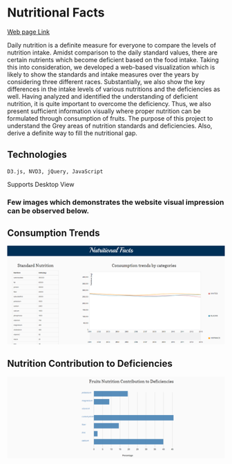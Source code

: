 # Nutritional Facts
<p> <a href="http://www.cs.odu.edu/~gkathire/Viz_9/">Web page Link</a></p>
<p>
Daily nutrition is a definite measure for everyone to compare the levels of nutrition intake. Amidst comparison to
the daily standard values, there are certain nutrients which become deficient based on the food intake. Taking this into consideration,
we developed a web-based visualization which is likely to show the standards and intake measures over the years by considering three
different races. Substantially, we also show the key differences in the intake levels of various nutritions and the deficiencies as well.
Having analyzed and identified the understanding of deficient nutrition, it is quite important to overcome the deficiency. Thus, we also
present sufficient information visually where proper nutrition can be formulated through consumption of fruits. The purpose of this
project to understand the Grey areas of nutrition standards and deficiencies. Also, derive a definite way to fill the nutritional gap.
</p>

## Technologies
```
D3.js, NVD3, jQuery, JavaScript
```

<p>Supports Desktop View</p>

### Few images which demonstrates the website visual impression  can be observed below.
## Consumption Trends 
![alt text](images/image-1.PNG)

## Nutrition Contribution to Deficiencies 
![alt text](images/image-2.PNG)

